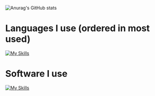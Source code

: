 ![Anurag's GitHub stats](https://github-readme-stats.vercel.app/api?username=xi-sln&show_icons=true&theme=tokyonight)  
# Languages I use (ordered in most used)
[![My Skills](https://skillicons.dev/icons?i=cs,py,cpp,js)](https://skillicons.dev)  
# Software I use
[![My Skills](https://skillicons.dev/icons?i=cmake,vscode,vim,neovim)](https://skillicons.dev)  
